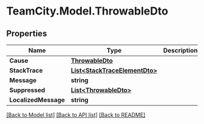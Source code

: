 # TeamCity.Model.ThrowableDto
## Properties

Name | Type | Description | Notes
------------ | ------------- | ------------- | -------------
**Cause** | [**ThrowableDto**](ThrowableDto.md) |  | [optional] 
**StackTrace** | [**List&lt;StackTraceElementDto&gt;**](StackTraceElementDto.md) |  | [optional] 
**Message** | **string** |  | [optional] 
**Suppressed** | [**List&lt;ThrowableDto&gt;**](ThrowableDto.md) |  | [optional] 
**LocalizedMessage** | **string** |  | [optional] 

[[Back to Model list]](../README.md#documentation-for-models) [[Back to API list]](../README.md#documentation-for-api-endpoints) [[Back to README]](../README.md)

